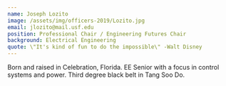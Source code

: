 ```yaml
---
name: Joseph Lozito
image: /assets/img/officers-2019/Lozito.jpg
email: jlozito@mail.usf.edu
position: Professional Chair / Engineering Futures Chair 
background: Electrical Engineering
quote: \"It's kind of fun to do the impossible\" -Walt Disney
---
```

Born and raised in Celebration, Florida. EE Senior with a focus in control systems and power. Third degree black belt in Tang Soo Do.